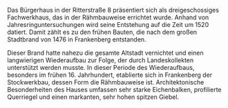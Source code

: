 Das Bürgerhaus in der Ritterstraße 8 präsentiert sich als dreigeschossiges Fachwerkhaus, das in der Rähmbauweise errichtet wurde. Anhand von Jahresringuntersuchungen wird seine Entstehung auf die Zeit um 1520 datiert. Damit zählt es zu den frühen Bauten, die nach dem großen Stadtbrand von 1476 in Frankenberg entstanden.

Dieser Brand hatte nahezu die gesamte Altstadt vernichtet und einen langwierigen Wiederaufbau zur Folge, der durch Landeskollekten unterstützt werden musste. In dieser Periode des Wiederaufbaus, besonders im frühen 16. Jahrhundert, etablierte sich in Frankenberg der Stockwerkbau, dessen Form die Rähmbauweise ist. Architektonische Besonderheiten des Hauses umfassen sehr starke Eichenbalken, profilierte Querriegel und einen markanten, sehr hohen spitzen Giebel.